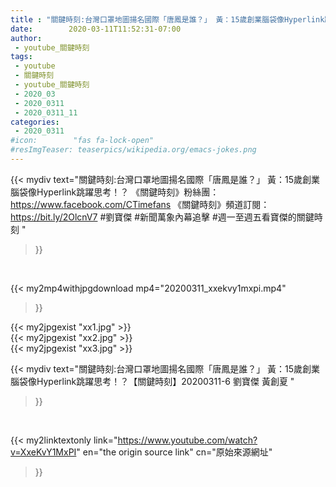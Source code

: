 ```yaml
---
title : "關鍵時刻:台灣口罩地圖揚名國際「唐鳳是誰？」 黃：15歲創業腦袋像Hyperlink跳躍思考！？【關鍵時刻】20200311-6 劉寶傑 黃創夏 "
date:        2020-03-11T11:52:31-07:00
author:
 - youtube_關鍵時刻
tags:
 - youtube
 - 關鍵時刻
 - youtube_關鍵時刻
 - 2020_03
 - 2020_0311
 - 2020_0311_11
categories:
 - 2020_0311
#icon:        "fas fa-lock-open"
#resImgTeaser: teaserpics/wikipedia.org/emacs-jokes.png
---
```


{{< mydiv text="關鍵時刻:台灣口罩地圖揚名國際「唐鳳是誰？」 黃：15歲創業腦袋像Hyperlink跳躍思考！？  《關鍵時刻》粉絲團：https://www.facebook.com/CTimefans 《關鍵時刻》頻道訂閱：https://bit.ly/2OlcnV7  #劉寶傑 #新聞萬象內幕追擊 #週一至週五看寶傑的關鍵時刻 "
>}}
<br>


{{< my2mp4withjpgdownload mp4="20200311_xxekvy1mxpi.mp4"
>}}

{{< my2jpgexist "xx1.jpg" >}}<br>
{{< my2jpgexist "xx2.jpg" >}}<br>
{{< my2jpgexist "xx3.jpg" >}}<br>



{{< mydiv text="關鍵時刻:台灣口罩地圖揚名國際「唐鳳是誰？」 黃：15歲創業腦袋像Hyperlink跳躍思考！？【關鍵時刻】20200311-6 劉寶傑 黃創夏 "
>}}
<br>

{{< my2linktextonly link="https://www.youtube.com/watch?v=XxeKvY1MxPI"
en="the origin source link" cn="原始來源網址"
>}}


<br>

